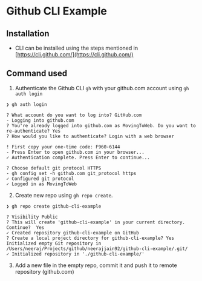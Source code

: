 # Github CLI Example
 
## Installation
- CLI can be installed using the steps mentioned in [https://cli.github.com/](https://cli.github.com/)

## Command used
1. Authenticate the Github CLI `gh` with your github.com account using `gh auth login`
```
❯ gh auth login

? What account do you want to log into? GitHub.com
- Logging into github.com
? You're already logged into github.com as MovingToWeb. Do you want to re-authenticate? Yes
? How would you like to authenticate? Login with a web browser

! First copy your one-time code: F960-6144
- Press Enter to open github.com in your browser...
✓ Authentication complete. Press Enter to continue...

? Choose default git protocol HTTPS
- gh config set -h github.com git_protocol https
✓ Configured git protocol
✓ Logged in as MovingToWeb
```

2. Create new repo using `gh repo create`. 
```
❯ gh repo create github-cli-example

? Visibility Public
? This will create 'github-cli-example' in your current directory. Continue?  Yes
✓ Created repository github-cli-example on GitHub
? Create a local project directory for github-cli-example? Yes
Initialized empty Git repository in /Users/neeraj/Projects/github/neerajjain92/github-cli-example/.git/
✓ Initialized repository in './github-cli-example/'
```

3. Add a new file in the empty repo, commit it and push it to remote repository (github.com)
